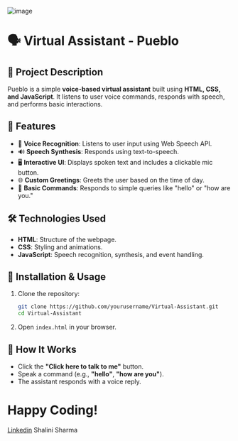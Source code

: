 ![image](https://github.com/user-attachments/assets/27908c8d-ab98-456d-8b3b-acc10027b46e)

# 🗣️ Virtual Assistant - Pueblo

## 📌 Project Description
Pueblo is a simple **voice-based virtual assistant** built using **HTML, CSS, and JavaScript**. It listens to user voice commands, responds with speech, and performs basic interactions.

## 🚀 Features
- 🎤 **Voice Recognition**: Listens to user input using Web Speech API.
- 🔊 **Speech Synthesis**: Responds using text-to-speech.
- 🖥️ **Interactive UI**: Displays spoken text and includes a clickable mic button.
- 🌐 **Custom Greetings**: Greets the user based on the time of day.
- 🤖 **Basic Commands**: Responds to simple queries like "hello" or "how are you."

## 🛠️ Technologies Used
- **HTML**: Structure of the webpage.
- **CSS**: Styling and animations.
- **JavaScript**: Speech recognition, synthesis, and event handling.

## 📖 Installation & Usage
1. Clone the repository:
   ```bash
   git clone https://github.com/yourusername/Virtual-Assistant.git
   cd Virtual-Assistant
   ```
2. Open `index.html` in your browser.

## 🎤 How It Works
- Click the **"Click here to talk to me"** button.
- Speak a command (e.g., **"hello"**, **"how are you"**).
- The assistant responds with a voice reply.

# Happy Coding!
[Linkedin](https://www.linkedin.com/in/shalini-sharma-8b9b15200/)
Shalini Sharma


